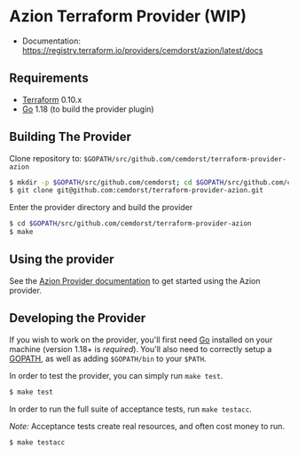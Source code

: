 Azion Terraform Provider (WIP)
==================

- Documentation: https://registry.terraform.io/providers/cemdorst/azion/latest/docs

Requirements
------------

-	[Terraform](https://www.terraform.io/downloads.html) 0.10.x
-	[Go](https://golang.org/doc/install) 1.18 (to build the provider plugin)

Building The Provider
---------------------

Clone repository to: `$GOPATH/src/github.com/cemdorst/terraform-provider-azion`

```sh
$ mkdir -p $GOPATH/src/github.com/cemdorst; cd $GOPATH/src/github.com/cemdorst
$ git clone git@github.com:cemdorst/terraform-provider-azion.git
```

Enter the provider directory and build the provider

```sh
$ cd $GOPATH/src/github.com/cemdorst/terraform-provider-azion
$ make
```

Using the provider
----------------------

See the [Azion Provider documentation](https://registry.terraform.io/providers/cemdorst/azion/latest/docs) to get started using the Azion provider.

Developing the Provider
---------------------------

If you wish to work on the provider, you'll first need [Go](http://www.golang.org) installed on your machine (version 1.18+ is *required*). You'll also need to correctly setup a [GOPATH](http://golang.org/doc/code.html#GOPATH), as well as adding `$GOPATH/bin` to your `$PATH`.


In order to test the provider, you can simply run `make test`.

```sh
$ make test
```

In order to run the full suite of acceptance tests, run `make testacc`.

*Note:* Acceptance tests create real resources, and often cost money to run.

```sh
$ make testacc
```

